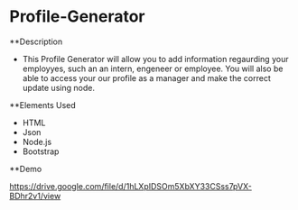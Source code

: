 # Profile-Generator

**Description

- This Profile Generator will allow you to add information regaurding your employyes, such an an intern, engeneer or employee. You will also be able to access your our profile as a manager and make the correct update using node. 

**Elements Used

- HTML
- Json
- Node.js
- Bootstrap

**Demo

https://drive.google.com/file/d/1hLXpIDSOm5XbXY33CSss7pVX-BDhr2v1/view
